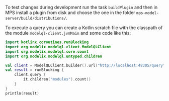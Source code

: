 To test changes during development run the task `buildPlugin`
and then in MPS install a plugin from disk and choose the one in the
folder `mps-model-server/build/distributions/`.

To execute a query you can create a Kotlin scratch file with the classpath
of the module `modelql-client.jvmMain` and some code like this:

```kotlin
import kotlinx.coroutines.runBlocking
import org.modelix.modelql.client.ModelQLClient
import org.modelix.modelql.core.count
import org.modelix.modelql.untyped.children

val client = ModelQLClient.builder().url("http://localhost:48305/query").build()
val result = runBlocking {
    client.query {
        it.children("modules").count()
    }
}
println(result)
```